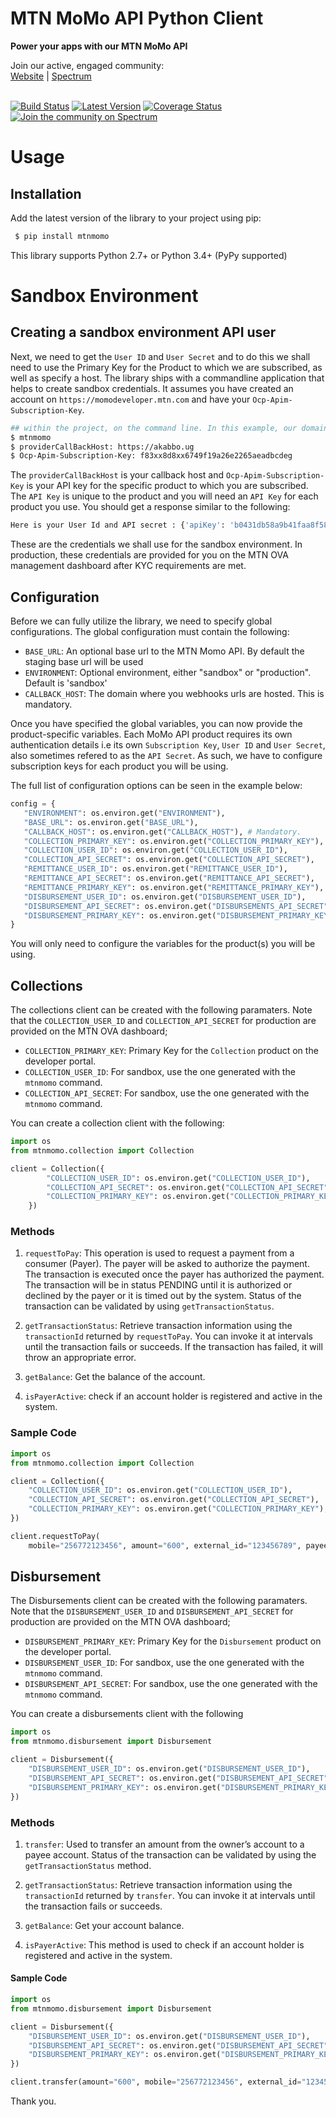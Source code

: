 # MTN MoMo API Python Client</h1>

<strong>Power your apps with our MTN MoMo API</strong>

<div>
  Join our active, engaged community: <br>
  <a href="https://momodeveloper.mtn.com/">Website</a>
  <span> | </span>
  <a href="https://spectrum.chat/momo-api-developers/">Spectrum</a>
  <br><br>
</div>


[![Build Status](https://travis-ci.com/sparkplug/momoapi-python.svg?branch=master)](https://travis-ci.com/sparkplug/momoapi-node)
[![Latest Version](https://img.shields.io/pypi/v/tox-travis.svg)](https://badge.fury.io/js/mtn-momo)
[![Coverage Status](https://coveralls.io/repos/github/sparkplug/momoapi-python/badge.svg?branch=master)](https://coveralls.io/github/sparkplug/momoapi-python?branch=master)
[![Join the community on Spectrum](https://withspectrum.github.io/badge/badge.svg)](https://spectrum.chat/momo-api-developers/)


# Usage

## Installation

Add the latest version of the library to your project using pip:

```bash
 $ pip install mtnmomo
```

This library supports Python 2.7+ or Python 3.4+ (PyPy supported)

# Sandbox Environment

## Creating a sandbox environment API user

Next, we need to get the `User ID` and `User Secret` and to do this we shall need to use the Primary Key for the Product to which we are subscribed, as well as specify a host. The library ships with a commandline application that helps to create sandbox credentials. It assumes you have created an account on `https://momodeveloper.mtn.com` and have your `Ocp-Apim-Subscription-Key`.

```bash
## within the project, on the command line. In this example, our domain is akabbo.ug
$ mtnmomo
$ providerCallBackHost: https://akabbo.ug
$ Ocp-Apim-Subscription-Key: f83xx8d8xx6749f19a26e2265aeadbcdeg
```

The `providerCallBackHost` is your callback host and `Ocp-Apim-Subscription-Key` is your API key for the specific product to which you are subscribed. The `API Key` is unique to the product and you will need an `API Key` for each product you use. You should get a response similar to the following:

```bash
Here is your User Id and API secret : {'apiKey': 'b0431db58a9b41faa8f5860230xxxxxx', 'UserId': '053c6dea-dd68-xxxx-xxxx-c830dac9f401'}
```

These are the credentials we shall use for the sandbox environment. In production, these credentials are provided for you on the MTN OVA management dashboard after KYC requirements are met.

## Configuration

Before we can fully utilize the library, we need to specify global configurations. The global configuration must contain the following:

* `BASE_URL`: An optional base url to the MTN Momo API. By default the staging base url will be used
* `ENVIRONMENT`: Optional environment, either "sandbox" or "production". Default is 'sandbox'
* `CALLBACK_HOST`: The domain where you webhooks urls are hosted. This is mandatory.

Once you have specified the global variables, you can now provide the product-specific variables. Each MoMo API product requires its own authentication details i.e its own `Subscription Key`, `User ID` and `User Secret`, also sometimes refered to as the `API Secret`. As such, we have to configure subscription keys for each product you will be using.

The full list of configuration options can be seen in the example below:

 ```python
 config = {
    "ENVIRONMENT": os.environ.get("ENVIRONMENT"),
    "BASE_URL": os.environ.get("BASE_URL"),
    "CALLBACK_HOST": os.environ.get("CALLBACK_HOST"), # Mandatory.
    "COLLECTION_PRIMARY_KEY": os.environ.get("COLLECTION_PRIMARY_KEY"),
    "COLLECTION_USER_ID": os.environ.get("COLLECTION_USER_ID"),
    "COLLECTION_API_SECRET": os.environ.get("COLLECTION_API_SECRET"),
    "REMITTANCE_USER_ID": os.environ.get("REMITTANCE_USER_ID"),
    "REMITTANCE_API_SECRET": os.environ.get("REMITTANCE_API_SECRET"),
    "REMITTANCE_PRIMARY_KEY": os.environ.get("REMITTANCE_PRIMARY_KEY"),
    "DISBURSEMENT_USER_ID": os.environ.get("DISBURSEMENT_USER_ID"),
    "DISBURSEMENT_API_SECRET": os.environ.get("DISBURSEMENTS_API_SECRET"),
    "DISBURSEMENT_PRIMARY_KEY": os.environ.get("DISBURSEMENT_PRIMARY_KEY"),
}
```

You will only need to configure the variables for the product(s) you will be using.

## Collections

The collections client can be created with the following paramaters. Note that the `COLLECTION_USER_ID` and `COLLECTION_API_SECRET` for production are provided on the MTN OVA dashboard;

* `COLLECTION_PRIMARY_KEY`: Primary Key for the `Collection` product on the developer portal.
* `COLLECTION_USER_ID`: For sandbox, use the one generated with the `mtnmomo` command.
* `COLLECTION_API_SECRET`: For sandbox, use the one generated with the `mtnmomo` command.

You can create a collection client with the following:

```python
import os
from mtnmomo.collection import Collection

client = Collection({
        "COLLECTION_USER_ID": os.environ.get("COLLECTION_USER_ID"),
        "COLLECTION_API_SECRET": os.environ.get("COLLECTION_API_SECRET"),
        "COLLECTION_PRIMARY_KEY": os.environ.get("COLLECTION_PRIMARY_KEY"),
    })
```

### Methods

1. `requestToPay`: This operation is used to request a payment from a consumer (Payer). The payer will be asked to authorize the payment. The transaction is executed once the payer has authorized the payment. The transaction will be in status PENDING until it is authorized or declined by the payer or it is timed out by the system. Status of the transaction can be validated by using `getTransactionStatus`.

2. `getTransactionStatus`: Retrieve transaction information using the `transactionId` returned by `requestToPay`. You can invoke it at intervals until the transaction fails or succeeds. If the transaction has failed, it will throw an appropriate error.

3. `getBalance`: Get the balance of the account.

4. `isPayerActive`: check if an account holder is registered and active in the system.

### Sample Code

```python
import os
from mtnmomo.collection import Collection

client = Collection({
    "COLLECTION_USER_ID": os.environ.get("COLLECTION_USER_ID"),
    "COLLECTION_API_SECRET": os.environ.get("COLLECTION_API_SECRET"),
    "COLLECTION_PRIMARY_KEY": os.environ.get("COLLECTION_PRIMARY_KEY"),
})

client.requestToPay(
    mobile="256772123456", amount="600", external_id="123456789", payee_note="dd", payer_message="dd", currency="EUR")
```

## Disbursement

The Disbursements client can be created with the following paramaters. Note that the `DISBURSEMENT_USER_ID` and `DISBURSEMENT_API_SECRET` for production are provided on the MTN OVA dashboard;

* `DISBURSEMENT_PRIMARY_KEY`: Primary Key for the `Disbursement` product on the developer portal.
* `DISBURSEMENT_USER_ID`: For sandbox, use the one generated with the `mtnmomo` command.
* `DISBURSEMENT_API_SECRET`: For sandbox, use the one generated with the `mtnmomo` command.

You can create a disbursements client with the following

```python
import os
from mtnmomo.disbursement import Disbursement

client = Disbursement({
    "DISBURSEMENT_USER_ID": os.environ.get("DISBURSEMENT_USER_ID"),
    "DISBURSEMENT_API_SECRET": os.environ.get("DISBURSEMENT_API_SECRET"),
    "DISBURSEMENT_PRIMARY_KEY": os.environ.get("DISBURSEMENT_PRIMARY_KEY"),
})
```

### Methods

1. `transfer`: Used to transfer an amount from the owner’s account to a payee account. Status of the transaction can be validated by using the `getTransactionStatus` method.

2. `getTransactionStatus`: Retrieve transaction information using the `transactionId` returned by `transfer`. You can invoke it at intervals until the transaction fails or succeeds.

2. `getBalance`: Get your account balance.

3. `isPayerActive`: This method is used to check if an account holder is registered and active in the system.

#### Sample Code

```python
import os
from mtnmomo.disbursement import Disbursement

client = Disbursement({
    "DISBURSEMENT_USER_ID": os.environ.get("DISBURSEMENT_USER_ID"),
    "DISBURSEMENT_API_SECRET": os.environ.get("DISBURSEMENT_API_SECRET"),
    "DISBURSEMENT_PRIMARY_KEY": os.environ.get("DISBURSEMENT_PRIMARY_KEY"),
})

client.transfer(amount="600", mobile="256772123456", external_id="123456789", payee_note="dd",      payer_message="dd", currency="EUR")

```

Thank you.
